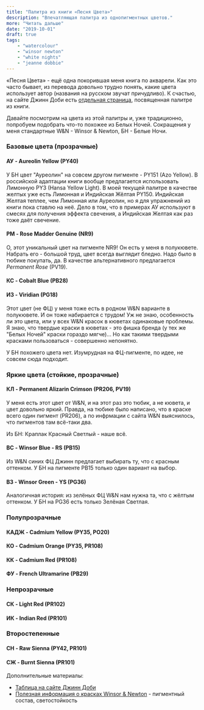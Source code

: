 ```yaml
---
title: "Палитра из книги «Песня Цвета»"
description: "Впечатляющая палитра из однопигментных цветов."
more: "Читать дальше"
date: "2019-10-01"
draft: true
tags:
    - "watercolour"
    - "winsor newton"
    - "white nights"
    - "jeanne dobbie"
---
```


«Песня Цвета» - ещё одна покорившая меня книга по акварели. Как это часто бывает, из перевода довольно трудно понять, какие цвета использует автор (названия на русском звучат причудливо). К счастью, на сайте Джинн Доби есть [отдельная страница](http://www.jeannedobie.com/palette.html), посвященная палитре из книги.

Давайте посмотрим на цвета из этой палитры и, уже традиционно, попробуем подобрать что-то похожее из Белых Ночей. Сокращения у меня стандартные W&N - Winsor & Newton, БН - Белые Ночи.

### Базовые цвета (прозрачные)

#### АУ - Aureolin Yellow (PY40)

У БН цвет "Ауреолин" на совсем другом пигменте - PY151 (Azo Yellow). В российской адаптации книги вообще предлагается использовать Лимонную PY3 (Hansa Yellow Light). В моей текущей палитре в качестве желтых уже есть Лимонная и Индийская Жёлтая PY150. Индийская Желтая теплее, чем Лимонная или Ауреолин, но я для упражнений из книги пока ставлю на неё. Дело в том, что в примерах АУ используют в смесях для получения эффекта свечения, а Индийская Желтая как раз тоже даёт свечение.

#### РМ - Rose Madder Genuine (NR9)

О, этот уникальный цвет на пигменте NR9! Он есть у меня в полукювете. Набрать его - большой труд, цвет всегда выглядит бледно. Надо было в тюбике покупать, да. В качестве альтернативного предлагается *Permanent Rose* (PV19).

#### КС - Cobalt Blue (PB28)

#### ИЗ - Viridian (PG18)

Этот цвет (не ФЦ) у меня тоже есть в родном W&N варианте в полукювете. И он тоже набирается с трудом! Уж не знаю, особенность ли это цвета, или у всех W&N красок в кюветах одинаковые проблемы. Я знаю, что твердые краски в кюветах - это фишка бренда (у тех же "Белых Ночей" краски гораздо мягче)... Но как такими твердыми красками пользоваться - совершенно непонятно.

У БН похожего цвета нет. Изумрудная на ФЦ-пигменте, по идее, не совсем сюда подходит.

### Яркие цвета (стойкие, прозрачные)

#### КЛ - Permanent Alizarin Crimson (PR206, PV19)

У меня есть этот цвет от W&N, и на этот раз это тюбик, а не кювета, и цвет довольно яркий. Правда, на тюбике было написано, что в краске всего один пигмент (PR206), а по инфрмации с сайта W&N выяснилось, что пигментов там всё-таки два.

Из БН: Краплак Красный Светлый - наше всё.

#### ВС - Winsor Blue - RS (PB15)

Из W&N синих ФЦ Джинн предлагает выбирать ту, что с красным оттенком. У БН на пигменте PB15 только один вариант на выбор.

#### ВЗ - Winsor Green - YS (PG36)

Аналогичная история: из зелёных ФЦ W&N нам нужна та, что с жёлтым оттенком. У БН на PG36 есть только Зелёная Светлая.

### Полупрозрачные

#### КАДЖ - Cadmium Yellow (PY35, PO20)

#### КО - Cadmium Orange (PY35, PR108)

#### КК - Cadmium Red (PR108)

#### ФУ - French Ultramarine (PB29)

### Непрозрачные

#### СК - Light Red (PR102)

#### ИК - Indian Red (PR101)

### Второстепенные

#### СН - Raw Sienna (PY42, PR101)

#### СЖ - Burnt Sienna (PR101)

Дополнительные материалы:

- [Таблица на сайте Джинн Доби](http://www.jeannedobie.com/palette.html)
- [Полезная информация о красках Winsor & Newton](http://www.winsornewton.com/row/discover/resources/composition-permanence/professional-water-colour) - пигментный состав, светостойкость
